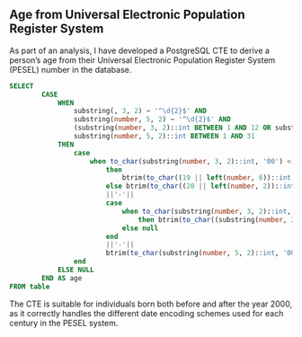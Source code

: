 ## Age from Universal Electronic Population Register System

As part of an analysis, I have developed a PostgreSQL CTE to derive a person’s age from their Universal Electronic Population Register System (PESEL) number in the database.

```sql
SELECT
        CASE
            WHEN
                substring(, 3, 2) ~ '^\d{2}$' AND
                substring(number, 5, 2) ~ '^\d{2}$' AND
                (substring(number, 3, 2)::int BETWEEN 1 AND 12 OR substring(number, 3, 2)::int BETWEEN 21 AND 42) AND
                substring(number, 5, 2)::int BETWEEN 1 AND 31
            THEN
                case
                    when to_char(substring(number, 3, 2)::int, '00') < '20'
                        then
                            btrim(to_char((19 || left(number, 6))::int, '0000-00-00'))
                        else btrim(to_char((20 || left(number, 2))::int, '0000'))
                        ||'-'||
                        case
                            when to_char(substring(number, 3, 2)::int, '00') > '20' and to_char(substring(number, 3, 2)::int, '00') <= '42'
                                then btrim(to_char((substring(number, 3, 2)::int - 20)::int, '00'))
                            else null
                        end
                        ||'-'||
                        btrim(to_char(substring(number, 5, 2)::int, '00'))
                end
            ELSE NULL
        END AS age
FROM table
```
The CTE is suitable for individuals born both before and after the year 2000, as it correctly handles the different date encoding schemes used for each century in the PESEL system.
